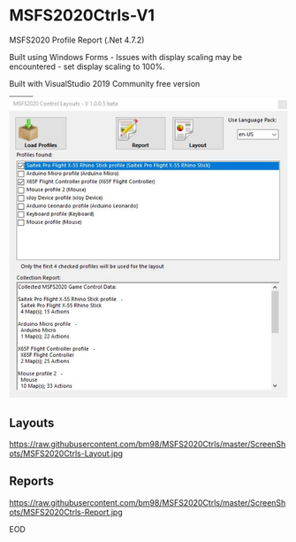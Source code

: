 # MSFS2020Ctrls-V1

MSFS2020 Profile Report  (.Net 4.7.2)  

Built using Windows Forms - Issues with display scaling may be encountered - set display scaling to 100%.

Built with VisualStudio 2019 Community free version

![Main Form](https://raw.githubusercontent.com/bm98/MSFS2020Ctrls/master/ScreenShots/MSFS2020Ctrls-Main.jpg)

## Layouts

https://raw.githubusercontent.com/bm98/MSFS2020Ctrls/master/ScreenShots/MSFS2020Ctrls-Layout.jpg


## Reports

https://raw.githubusercontent.com/bm98/MSFS2020Ctrls/master/ScreenShots/MSFS2020Ctrls-Report.jpg


EOD
